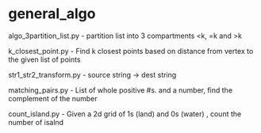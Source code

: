# general_algo

algo_3partition_list.py - partition list into 3 compartments <k, =k and >k

k_closest_point.py -  Find k closest points based on distance from vertex to the given list of points

str1_str2_transform.py - source string -> dest string

matching_pairs.py - List of whole positive #s. and a number, find the complement of the number

count_island.py - Given a 2d grid of 1s (land) and 0s (water) , count the number of isalnd
